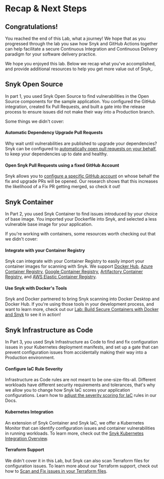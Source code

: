 # Recap & Next Steps

## Congratulations! <a id="congratulations"></a>

You reached the end of this Lab, what a journey! We hope that as you progressed through the lab you saw how Snyk and GitHub Actions together can help facilitate a secure Continuous Integration and Continuous Delivery paradigm for your software delivery practice.‌

We hope you enjoyed this lab. Below we recap what you've accomplished, and provide additional resources to help you get more value out of Snyk,.

## Snyk Open Source <a id="snyk-open-source"></a>

In part 1, you used Snyk Open Source to find vulnerabilities in the Open Source components for the sample application. You configured the GitHub integration, created fix Pull Requests, and built a gate into the release process to ensure issues did not make their way into a Production branch.‌

Some things we didn't cover:

#### Automatic Dependency Upgrade Pull Requests <a id="automatic-dependency-upgrade-pull-requests"></a>

Why wait until vulnerabilities are published to upgrade your dependencies? Snyk can be configured to [automatically open pull requests on your behalf](https://support.snyk.io/hc/en-us/articles/360006581898-Upgrading-dependencies-with-automatic-PRs#:~:text=Enable%20Snyk%20to%20regularly%20check,available%20for%20the%20specific%20project.), to keep your dependencies up to date and healthy.‌

#### Open Snyk Pull Requests using a fixed GitHub Account <a id="open-snyk-pull-requests-using-a-fixed-github-account"></a>

Snyk allows you to [configure a specific GitHub account](https://support.snyk.io/hc/en-us/articles/360010843797-Opening-fix-and-upgrade-pull-requests-from-a-fixed-GitHub-account-) on whose behalf the fix and upgrade PRs will be opened. Our research shows that this increases the likelihood of a Fix PR getting merged, so check it out!‌

## Snyk Container <a id="snyk-container"></a>

In Part 2, you used Snyk Container to find issues introduced by your choice of base image. You imported your Dockerfile into Snyk, and selected a less vulnerable base image for your application. 

If you're working with containers, some resources worth checking out that we didn't cover:

#### Integrate with your Container Registry

Snyk can integrate with your Container Registry to easily import your container images for scanning with Snyk. We support [Docker Hub](https://support.snyk.io/hc/en-us/articles/360003916058-Configure-integration-for-Docker-Hub), [Azure Container Registry](https://support.snyk.io/hc/en-us/articles/360003915958-Configure-integration-for-ACR), [Google Container Registry](https://support.snyk.io/hc/en-us/articles/360003916118-Configure-integration-for-GCR), [Artifactory Container Registry](https://support.snyk.io/hc/en-us/articles/360003915998-Configuring-your-JFrog-Artifactory-container-registry-integration), and [AWS Elastic Container Registry](https://support.snyk.io/hc/en-us/articles/360003916078-Configure-integration-for-Amazon-Elastic-Container-Registry-ECR-). 

#### Use Snyk with Docker's Tools

Snyk and Docker partnered to bring Snyk scanning into Docker Desktop and Docker Hub. If you're using those tools in your development process, and want to learn more, check out our [Lab: Build Secure Containers with Docker and Snyk](../../docker/lab-build-secure-containers-with-docker-and-snyk/) to see it in action! 

## Snyk Infrastructure as Code

In Part 3, you used Snyk Infrastructure as Code to find and fix configuration issues in your Kubernetes deployment manifests, and set up a gate that can prevent configuration issues from accidentally making their way into a Production environment. 

#### Configure IaC Rule Severity

Infrastructure as Code rules are not meant to be one-size-fits-all. Different workloads have different security requirements and tolerances, that's why we allow you to change how Snyk IaC scores your application configurations. Learn how to [adjust the severity scoring for IaC](https://support.snyk.io/hc/en-us/articles/360006402818#UUID-c1919782-6bfa-b84b-a638-3913cee39fc5) rules in our Docs.

#### Kubernetes Integration

An extension of Snyk Container and Snyk IaC, we offer a Kubernetes Monitor that can identify configuration issues and container vulnerabilities in running workloads. To learn more, check out the [Snyk Kubernetes Integration Overview](https://support.snyk.io/hc/en-us/articles/360003916138-Kubernetes-integration-overview).

#### Terraform Support

We didn't cover it in this Lab, but Snyk can also scan Terraform files for configuration issues. To learn more about our Terraform support, check out how to [Scan and Fix issues in your Terraform files](https://support.snyk.io/hc/en-us/articles/360010916577-Scan-and-fix-security-issues-in-your-Terraform-files).




